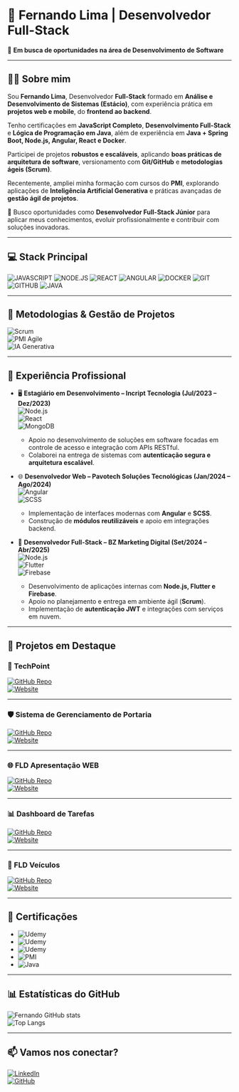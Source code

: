 # 🚀 Fernando Lima | Desenvolvedor Full-Stack  

🎯 **Em busca de oportunidades na área de Desenvolvimento de Software**  

---

## 👨‍💻 Sobre mim  

Sou **Fernando Lima**, Desenvolvedor **Full-Stack** formado em **Análise e Desenvolvimento de Sistemas (Estácio)**, com experiência prática em **projetos web e mobile**, do **frontend ao backend**.  

Tenho certificações em **JavaScript Completo**, **Desenvolvimento Full-Stack** e **Lógica de Programação em Java**, além de experiência em **Java + Spring Boot, Node.js, Angular, React e Docker**.  

Participei de projetos **robustos e escaláveis**, aplicando **boas práticas de arquitetura de software**, versionamento com **Git/GitHub** e **metodologias ágeis (Scrum)**.  

Recentemente, ampliei minha formação com cursos do **PMI**, explorando aplicações de **Inteligência Artificial Generativa** e práticas avançadas de **gestão ágil de projetos**.  

📌 Busco oportunidades como **Desenvolvedor Full-Stack Júnior** para aplicar meus conhecimentos, evoluir profissionalmente e contribuir com soluções inovadoras.  


---

## 💻 Stack Principal  

![JAVASCRIPT](https://img.shields.io/badge/JavaScript-F7DF1E?style=for-the-badge&logo=javascript&logoColor=black)
![NODE.JS](https://img.shields.io/badge/Node.js-339933?style=for-the-badge&logo=node.js&logoColor=white)
![REACT](https://img.shields.io/badge/React-61DAFB?style=for-the-badge&logo=react&logoColor=black)
![ANGULAR](https://img.shields.io/badge/Angular-DD0031?style=for-the-badge&logo=angular&logoColor=white)
![DOCKER](https://img.shields.io/badge/Docker-2496ED?style=for-the-badge&logo=docker&logoColor=white)
![GIT](https://img.shields.io/badge/Git-F05032?style=for-the-badge&logo=git&logoColor=white)
![GITHUB](https://img.shields.io/badge/GitHub-181717?style=for-the-badge&logo=github&logoColor=white)
![JAVA](https://img.shields.io/badge/Java-ED8B00?style=for-the-badge&logo=openjdk&logoColor=white)
 

---

## 📌 Metodologias & Gestão de Projetos  

![Scrum](https://img.shields.io/badge/Scrum-009FDA?style=for-the-badge&logo=scrumalliance&logoColor=white)  
![PMI Agile](https://img.shields.io/badge/PMI-0072C6?style=for-the-badge&logo=microsoftproject&logoColor=white)  
![IA Generativa](https://img.shields.io/badge/IA%20Generativa-FF6F00?style=for-the-badge&logo=openai&logoColor=white)  

---

## 💼 Experiência Profissional  

- 🖥️ **Estagiário em Desenvolvimento – Incript Tecnologia (Jul/2023 – Dez/2023)**  
  ![Node.js](https://img.shields.io/badge/Node.js-339933?style=flat&logo=nodedotjs&logoColor=white)  
  ![React](https://img.shields.io/badge/React-61DAFB?style=flat&logo=react&logoColor=black)  
  ![MongoDB](https://img.shields.io/badge/MongoDB-47A248?style=flat&logo=mongodb&logoColor=white)  
  - Apoio no desenvolvimento de soluções em software focadas em controle de acesso e integração com APIs RESTful.  
  - Colaborei na entrega de sistemas com **autenticação segura e arquitetura escalável**.  

- 🌐 **Desenvolvedor Web – Pavotech Soluções Tecnológicas (Jan/2024 – Ago/2024)**  
  ![Angular](https://img.shields.io/badge/Angular-DD0031?style=flat&logo=angular&logoColor=white)  
  ![SCSS](https://img.shields.io/badge/SCSS-CC6699?style=flat&logo=sass&logoColor=white)  
  - Implementação de interfaces modernas com **Angular** e **SCSS**.  
  - Construção de **módulos reutilizáveis** e apoio em integrações backend.  

- 🚀 **Desenvolvedor Full-Stack – BZ Marketing Digital (Set/2024 – Abr/2025)**  
  ![Node.js](https://img.shields.io/badge/Node.js-339933?style=flat&logo=nodedotjs&logoColor=white)  
  ![Flutter](https://img.shields.io/badge/Flutter-02569B?style=flat&logo=flutter&logoColor=white)  
  ![Firebase](https://img.shields.io/badge/Firebase-FFCA28?style=flat&logo=firebase&logoColor=black)  
  - Desenvolvimento de aplicações internas com **Node.js, Flutter e Firebase**.  
  - Apoio no planejamento e entrega em ambiente ágil (**Scrum**).  
  - Implementação de **autenticação JWT** e integrações com serviços em nuvem.  

---

## 📂 Projetos em Destaque  

### 🚀 TechPoint  
[![GitHub Repo](https://img.shields.io/badge/Code-181717?style=for-the-badge&logo=github&logoColor=white)](https://github.com/fernando7kyna/TechPoint-main)  
[![Website](https://img.shields.io/badge/Demo-4285F4?style=for-the-badge&logo=vercel&logoColor=white)](https://tech-point-main.vercel.app/)  

---

### 🛡️ Sistema de Gerenciamento de Portaria  
[![GitHub Repo](https://img.shields.io/badge/Code-181717?style=for-the-badge&logo=github&logoColor=white)](https://github.com/fernando7kyna/gerenciamento-cadastro-mobile-web)  
[![Website](https://img.shields.io/badge/Demo-4285F4?style=for-the-badge&logo=vercel&logoColor=white)](https://gerenciamento-cadastro-mobile-web-b.vercel.app/)  

---

### 🌐 FLD Apresentação WEB  
[![GitHub Repo](https://img.shields.io/badge/Code-181717?style=for-the-badge&logo=github&logoColor=white)](https://github.com/fernando7kyna/FLD--apresentacao-WEB)  
[![Website](https://img.shields.io/badge/Demo-4285F4?style=for-the-badge&logo=vercel&logoColor=white)](https://fld-apresentacao-web.vercel.app/)  

---

### 📊 Dashboard de Tarefas  
[![GitHub Repo](https://img.shields.io/badge/Code-181717?style=for-the-badge&logo=github&logoColor=white)](https://github.com/fernando7kyna/gerenciamento_tarefas_SQL)  
[![Website](https://img.shields.io/badge/Demo-4285F4?style=for-the-badge&logo=vercel&logoColor=white)](https://gerenciamento-tarefas-sql-1ync.vercel.app/login)  

---

### 🚗 FLD Veículos  
[![GitHub Repo](https://img.shields.io/badge/Code-181717?style=for-the-badge&logo=github&logoColor=white)](https://github.com/fernando7kyna/FLD-veiculos)  
[![Website](https://img.shields.io/badge/Demo-4285F4?style=for-the-badge&logo=vercel&logoColor=white)](https://fld-veiculos-sbns.vercel.app/)  

---

## 📜 Certificações  

- ![Udemy](https://img.shields.io/badge/Bootcamp%20JavaScript%20Completo-EC5252?style=for-the-badge&logo=udemy&logoColor=white)  
- ![Udemy](https://img.shields.io/badge/Web%20Moderno%20Completo%20com%20JavaScript-EC5252?style=for-the-badge&logo=udemy&logoColor=white)  
- ![Udemy](https://img.shields.io/badge/Docker%20Completo%20do%20Zero%20ao%20Avan%C3%A7ado-2496ED?style=for-the-badge&logo=docker&logoColor=white)  
- ![PMI](https://img.shields.io/badge/Fundamentos%20de%20Gerenciamento%20de%20Projetos%20(PMI)-0072C6?style=for-the-badge&logo=microsoftproject&logoColor=white)  
- ![Java](https://img.shields.io/badge/Linguagem%20de%20Programa%C3%A7%C3%A3o%20JAVA%20para%20Iniciantes-ED8B00?style=for-the-badge&logo=openjdk&logoColor=white)  


---

## 📊 Estatísticas do GitHub  

![Fernando GitHub stats](https://github-readme-stats.vercel.app/api?username=fernando7kyna&show_icons=true&theme=tokyonight)  
![Top Langs](https://github-readme-stats.vercel.app/api/top-langs/?username=fernando7kyna&layout=compact&theme=tokyonight)  

---

## 📫 Vamos nos conectar?  

[![LinkedIn](https://img.shields.io/badge/LinkedIn-0077B5?style=for-the-badge&logo=linkedin&logoColor=white)](https://www.linkedin.com/in/fernando-fullstackdev)  
[![GitHub](https://img.shields.io/badge/GitHub-181717?style=for-the-badge&logo=github&logoColor=white)](https://github.com/fernando7kyna)  
